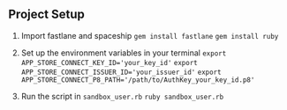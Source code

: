 ## Project Setup

1. Import fastlane and spaceship
`gem install fastlane`
`gem install ruby`

2. Set up the environment variables in your terminal
`export APP_STORE_CONNECT_KEY_ID='your_key_id'`
`export APP_STORE_CONNECT_ISSUER_ID='your_issuer_id'`
`export APP_STORE_CONNECT_P8_PATH='/path/to/AuthKey_your_key_id.p8'`

3. Run the script in `sandbox_user.rb`
`ruby sandbox_user.rb`


